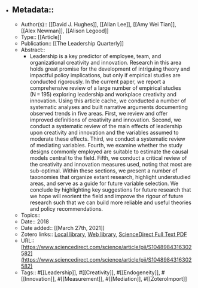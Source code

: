 - ## Metadata::
    - Author(s):: [[David J. Hughes]], [[Allan Lee]], [[Amy Wei Tian]], [[Alex Newman]], [[Alison Legood]]
    - Type:: [[Article]]
    - Publication:: [[The Leadership Quarterly]]
    - Abstract::
        - Leadership is a key predictor of employee, team, and organizational creativity and innovation. Research in this area holds great promise for the development of intriguing theory and impactful policy implications, but only if empirical studies are conducted rigorously. In the current paper, we report a comprehensive review of a large number of empirical studies (N = 195) exploring leadership and workplace creativity and innovation. Using this article cache, we conducted a number of systematic analyses and built narrative arguments documenting observed trends in five areas. First, we review and offer improved definitions of creativity and innovation. Second, we conduct a systematic review of the main effects of leadership upon creativity and innovation and the variables assumed to moderate these effects. Third, we conduct a systematic review of mediating variables. Fourth, we examine whether the study designs commonly employed are suitable to estimate the causal models central to the field. Fifth, we conduct a critical review of the creativity and innovation measures used, noting that most are sub-optimal. Within these sections, we present a number of taxonomies that organize extant research, highlight understudied areas, and serve as a guide for future variable selection. We conclude by highlighting key suggestions for future research that we hope will reorient the field and improve the rigour of future research such that we can build more reliable and useful theories and policy recommendations.
    - Topics:: 
    - Date:: 2018
    - Date added:: [[March 27th, 2021]]
    - Zotero links:: [Local library](zotero://select/library/items/JE4C2LQT), [Web library](https://www.zotero.org/users/7147715/items/JE4C2LQT), [ScienceDirect Full Text PDF](zotero://open-pdf/library/items/6JTCRKIW)
    - URL:: [https://www.sciencedirect.com/science/article/pii/S1048984316302582](https://www.sciencedirect.com/science/article/pii/S1048984316302582)
    - Tags:: #[[Leadership]], #[[Creativity]], #[[Endogeneity]], #[[Innovation]], #[[Measurement]], #[[Mediation]], #[[ZoteroImport]]
